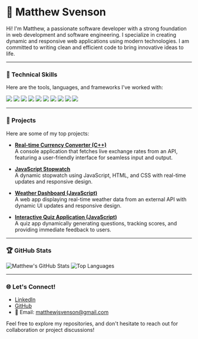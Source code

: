 # 👋 Matthew Svenson

Hi! I'm Matthew, a passionate software developer with a strong foundation in web development and software engineering. I specialize in creating dynamic and responsive web applications using modern technologies. I am committed to writing clean and efficient code to bring innovative ideas to life.

---

### 🔧 Technical Skills

Here are the tools, languages, and frameworks I've worked with:

<p align="left">
  <img src="https://img.shields.io/badge/HTML5-E34F26?style=for-the-badge&logo=html5&logoColor=white" />
  <img src="https://img.shields.io/badge/CSS3-1572B6?style=for-the-badge&logo=css3&logoColor=white" />
  <img src="https://img.shields.io/badge/JavaScript-F7DF1E?style=for-the-badge&logo=javascript&logoColor=black" />
  <img src="https://img.shields.io/badge/TypeScript-007ACC?style=for-the-badge&logo=typescript&logoColor=white" />
  <img src="https://img.shields.io/badge/React-61DAFB?style=for-the-badge&logo=react&logoColor=black" />
  <img src="https://img.shields.io/badge/Python-3776AB?style=for-the-badge&logo=python&logoColor=white" />
  <img src="https://img.shields.io/badge/SQL-003B57?style=for-the-badge&logo=postgresql&logoColor=white" />
  <img src="https://img.shields.io/badge/PHP-003B57?style=for-the-badge&logo=php&logoColor=blue" />
  <img src="https://img.shields.io/badge/Linux-FCC624?style=for-the-badge&logo=linux&logoColor=black" />
  <img src="https://img.shields.io/badge/Git-F05032?style=for-the-badge&logo=git&logoColor=white" />
</p>

---

### 📂 Projects

Here are some of my top projects:

- **[Real-time Currency Converter (C++)](#)**  
  A console application that fetches live exchange rates from an API, featuring a user-friendly interface for seamless input and output.

- **[JavaScript Stopwatch](#)**  
  A dynamic stopwatch using JavaScript, HTML, and CSS with real-time updates and responsive design.

- **[Weather Dashboard (JavaScript)](#)**  
  A web app displaying real-time weather data from an external API with dynamic UI updates and responsive design.

- **[Interactive Quiz Application (JavaScript)](#)**  
  A quiz app dynamically generating questions, tracking scores, and providing immediate feedback to users.

---

### 🏆 GitHub Stats

![Matthew's GitHub Stats](https://github-readme-stats.vercel.app/api?username=mjsvenson&show_icons=true&theme=radical)
![Top Languages](https://github-readme-stats.vercel.app/api/top-langs/?username=mjsvenson&layout=compact&theme=radical)

---

### 🌐 Let's Connect!

- [LinkedIn](https://www.linkedin.com/in/matthew-svenson/)
- [GitHub](https://github.com/mjsvenson)
- 📧 Email: [matthewjsvenson@gmail.com](mailto:matthewjsvenson@gmail.com)

Feel free to explore my repositories, and don't hesitate to reach out for collaboration or project discussions!
